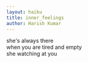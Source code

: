 ```yaml
---
layout: haiku
title: inner_feelings
author: Harish Kumar
---
```


she's always there<br>
when you are tired and empty<br>
she watching at you<br>